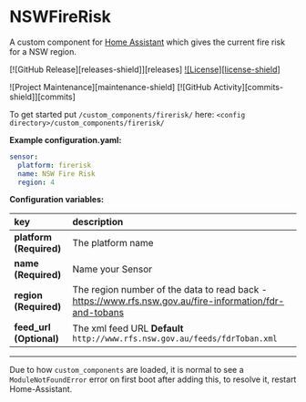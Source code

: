 # NSWFireRisk
A custom component for [Home Assistant](https://www.home-assistant.io/) which gives the current fire risk for a NSW region.

[![GitHub Release][releases-shield]][releases]
[![License][license-shield]](LICENSE.md)

![Project Maintenance][maintenance-shield]
[![GitHub Activity][commits-shield]][commits]


To get started put `/custom_components/firerisk/` here:
`<config directory>/custom_components/firerisk/`

**Example configuration.yaml:**

```yaml
sensor:
  platform: firerisk
  name: NSW Fire Risk
  region: 4
```

**Configuration variables:**

key | description
:--- | :---
**platform (Required)** | The platform name
**name (Required)** | Name your Sensor
**region (Required)** | The region number of the data to read back - https://www.rfs.nsw.gov.au/fire-information/fdr-and-tobans
**feed_url (Optional)** | The xml feed URL **Default** `http://www.rfs.nsw.gov.au/feeds/fdrToban.xml`


***


Due to how `custom_components` are loaded, it is normal to see a `ModuleNotFoundError` error on first boot after adding this, to resolve it, restart Home-Assistant.
